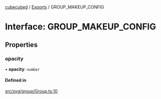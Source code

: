 [cubecubed](/reference/README.md) / [Exports](/reference/modules.md) / GROUP\_MAKEUP\_CONFIG

# Interface: GROUP\_MAKEUP\_CONFIG

## Properties

### opacity

• **opacity**: `number`

#### Defined in

[src/svg/group/Group.ts:10](https://github.com/imaphatduc/cubecubed/blob/4495c75/src/svg/group/Group.ts#L10)
